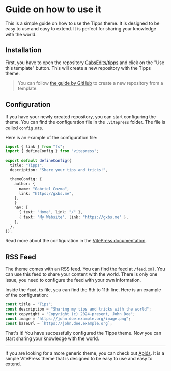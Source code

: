 # Guide on how to use it

This is a simple guide on how to use the Tipps theme. It is designed to be easy to use and easy to extend. It is perfect for sharing your knowledge with the world.

## Installation

First, you have to open the repository [GabsEdits/tipps](https://github.com/GabsEdits/tipps) and click on the "Use this template" button. This will create a new repository with the Tipps theme.

> You can follow [the guide by GitHub](https://docs.github.com/en/repositories/creating-and-managing-repositories/creating-a-repository-from-a-template) to create a new repository from a template.

## Configuration

If you have your newly created repository, you can start configuring the theme. You can find the configuration file in the `.vitepress` folder. The file is called `config.mts`.

Here is an example of the configuration file:

```typescript
import { link } from "fs";
import { defineConfig } from "vitepress";

export default defineConfig({
  title: "Tipps",
  description: "Share your tips and tricks!",

  themeConfig: {
    author: {
      name: "Gabriel Cozma",
      link: "https://gxbs.me",
    },
    }
    nav: [
      { text: "Home", link: "/" },
      { text: "My Website", link: "https://gxbs.me" },
    ],
  },
});
```

Read more about the configuration in the [VitePress documentation](https://vitepress.dev/reference/site-config).

## RSS Feed

The theme comes with an RSS feed. You can find the feed at `/feed.xml`. You can use this feed to share your content with the world. There is only one issue, you need to configure the feed with your own information.

Inside the `feed.ts` file, you can find the 6th to 11th line. Here is an example of the configuration:

```typescript
const title = "Tips";
const description = "Sharing my tips and tricks with the world";
const copyright = "Copyright (c) 2024-present, John Doe";
const image = "https://john.doe.example.org/image.png";
const baseUrl = `https://john.doe.example.org`;
```

That's it! You have successfully configured the Tipps theme. Now you can start sharing your knowledge with the world.

---

If you are looking for a more generic theme, you can check out [Aplós](https://aplos.gxbs.me). It is a simple VitePress theme that is designed to be easy to use and easy to extend.
